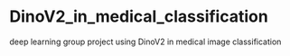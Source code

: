 # DinoV2_in_medical_classification
deep learning group project using DinoV2 in medical image classification
